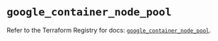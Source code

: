 # `google_container_node_pool`

Refer to the Terraform Registry for docs: [`google_container_node_pool`](https://registry.terraform.io/providers/hashicorp/google/6.49.2/docs/resources/container_node_pool).
